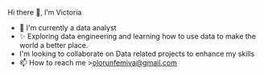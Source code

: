 Hi there 👋, I’m Victoria
- 🌱 I'm currently a data analyst 
- ✨ Exploring data engineering and learning how to use data to make the world a better place.
- I'm looking to collaborate on Data related projects to enhance my skills
- 📫 How to reach me >olorunfemiva@gmail.com 
<!---
victoriaao/victoriaao is a ✨ special ✨ repository because its `README.md` (this file) appears on your GitHub profile.
You can click the Preview link to take a look at your changes.
--->
